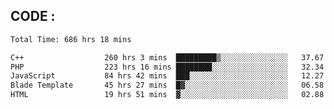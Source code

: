 ## CODE :
<!--START_SECTION:waka-->

```txt
Total Time: 686 hrs 18 mins

C++                  260 hrs 3 mins  █████████▒░░░░░░░░░░░░░░░   37.67 %
PHP                  223 hrs 16 mins ████████░░░░░░░░░░░░░░░░░   32.34 %
JavaScript           84 hrs 42 mins  ███░░░░░░░░░░░░░░░░░░░░░░   12.27 %
Blade Template       45 hrs 27 mins  █▓░░░░░░░░░░░░░░░░░░░░░░░   06.58 %
HTML                 19 hrs 51 mins  ▓░░░░░░░░░░░░░░░░░░░░░░░░   02.88 %
```

<!--END_SECTION:waka-->
